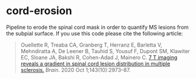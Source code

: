 # cord-erosion
Pipeline to erode the spinal cord mask in order to quantify MS lesions from the subpial surface. If you use this code please cite the following article:

> Ouellette R, Treaba CA, Granberg T, Herranz E, Barletta V, Mehndiratta A, De Leener B, Tauhid S, Yousuf F, Dupont SM, Klawiter EC, Sloane JA, Bakshi R, Cohen-Adad J, Mainero C. [7 T imaging reveals a gradient in spinal cord lesion distribution in multiple sclerosis.](https://academic.oup.com/brain/article/143/10/2973/5906152) *Brain*. 2020 Oct 1;143(10):2973–87.



